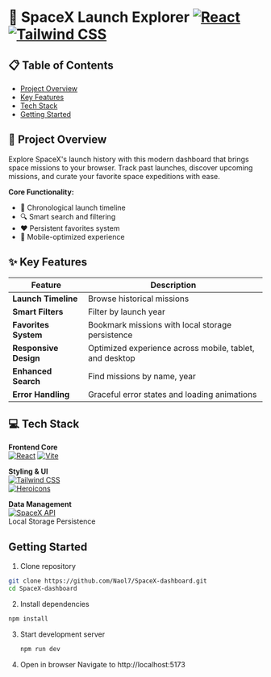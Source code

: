 # 🚀 SpaceX Launch Explorer [![React](https://img.shields.io/badge/React-vite-blue.svg)](https://react.dev/) [![Tailwind CSS](https://img.shields.io/badge/Styled_with-Tailwind_CSS-38B2AC.svg)](https://tailwindcss.com/)

## 📋 Table of Contents
- [Project Overview](#-project-overview)
- [Key Features](#-key-features)
- [Tech Stack](#-tech-stack)
- [Getting Started](#getting-started)

## 🌌 Project Overview

Explore SpaceX's launch history with this modern dashboard that brings space missions to your browser. Track past launches, discover upcoming missions, and curate your favorite space expeditions with ease.

**Core Functionality:**
- 📅 Chronological launch timeline
- 🔍 Smart search and filtering
- ❤️ Persistent favorites system
- 📱 Mobile-optimized experience

## ✨ Key Features

| Feature                | Description                                                                 |
|------------------------|-----------------------------------------------------------------------------|
| **Launch Timeline**    | Browse historical missions                     |
| **Smart Filters**      | Filter by launch year                    |
| **Favorites System**   | Bookmark missions with local storage persistence                            |
| **Responsive Design**  | Optimized experience across mobile, tablet, and desktop                    |
| **Enhanced Search**    | Find missions by name, year                    |
| **Error Handling**     | Graceful error states and loading animations                               |

## 💻 Tech Stack

**Frontend Core**  
[![React](https://img.shields.io/badge/React-18-61DAFB?logo=react)](https://react.dev/) 
[![Vite](https://img.shields.io/badge/Vite-4-646CFF?logo=vite)](https://vitejs.dev/)

**Styling & UI**  
[![Tailwind CSS](https://img.shields.io/badge/Tailwind_CSS-3-06B6D4?logo=tailwind-css)](https://tailwindcss.com/)  
[![Heroicons](https://img.shields.io/badge/Animations-Framer_Motion-0055FF)](https://www.framer.com/motion/)

**Data Management**  
[![SpaceX API](https://img.shields.io/badge/SpaceX_API-v5-000000?logo=spacex)](https://docs.spacexdata.com/)  
Local Storage Persistence


## Getting Started

1. Clone repository
```bash
git clone https://github.com/Naol7/SpaceX-dashboard.git
cd SpaceX-dashboard
```
2. Install dependencies
```bash
npm install
```
3. Start development server
   ```bash
   npm run dev
   ```
4. Open in browser
   Navigate to http://localhost:5173
